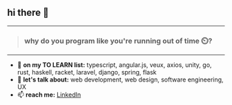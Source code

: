 ## hi there 👋
---
> ### why do you program like you're running out of time ⏲️?
---

- 🌱 __on my TO LEARN list:__ typescript, angular.js, veux, axios, unity, go, rust, haskell, racket, laravel, django, spring, flask
- 💬 __let's talk about:__ web development, web design, software engineering, UX
- 📫 __reach me:__ [LinkedIn](https://www.linkedin.com/in/jessly/)
